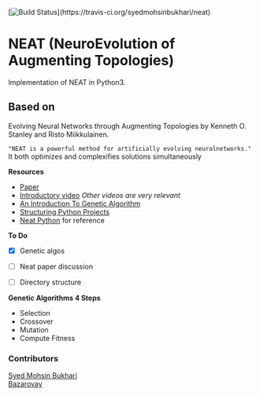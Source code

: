 [![Build Status](https://travis-ci.org/syedmohsinbukhari/neat.png?)](https://travis-ci.org/syedmohsinbukhari/neat)


# NEAT (NeuroEvolution of Augmenting Topologies)
Implementation of NEAT in Python3.

## Based on
Evolving Neural Networks through Augmenting Topologies by Kenneth O. Stanley and Risto Miikkulainen.


`"NEAT is a powerful method for artificially evolving neuralnetworks."` It both optimizes and complexifies solutions simultaneously




**Resources**
- [Paper](http://nn.cs.utexas.edu/downloads/papers/stanley.ec02.pdf)
- [Introductory video](https://www.youtube.com/watch?v=VMQOa4-rVxE) _Other videos are very relevant_
- [An Introduction To Genetic Algorithm](https://www.whitman.edu/Documents/Academics/Mathematics/2014/carrjk.pdf)
- [Structuring Python Projects](https://docs.python-guide.org/writing/structure/)
- [Neat Python](https://github.com/CodeReclaimers/neat-python) for reference

**To Do**

- [x] Genetic algos
- [ ] Neat paper discussion
- [ ] Directory structure


**Genetic Algorithms 4 Steps**

- Selection
- Crossover
- Mutation
- Compute Fitness



### Contributors
[Syed Mohsin Bukhari](https://github.com/syedmohsinbukhari)<br>
[Bazarovay](https://github.com/bazarovay)
